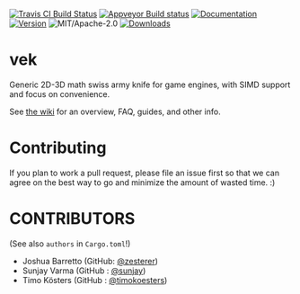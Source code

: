 [![Travis CI Build Status](https://travis-ci.org/yoanlcq/vek.svg?branch=master)](https://travis-ci.org/yoanlcq/vek)
[![Appveyor Build status](https://ci.appveyor.com/api/projects/status/ir0d4pkpkfwv643q/branch/master?svg=true)](https://ci.appveyor.com/project/yoanlcq/vek/branch/master)
[![Documentation](https://docs.rs/vek/badge.svg)](https://docs.rs/vek)
[![Version](https://img.shields.io/crates/v/vek.svg)](https://crates.io/crates/vek)
![MIT/Apache-2.0](https://img.shields.io/badge/License-MIT%2FApache--2.0-blue.svg)
[![Downloads](https://img.shields.io/crates/d/vek.svg)](https://crates.io/crates/vek)

# vek

Generic 2D-3D math swiss army knife for game engines, with SIMD support and focus on convenience.

See [the wiki](https://github.com/yoanlcq/vek/wiki) for an overview, FAQ, guides, and other info.


# Contributing

If you plan to work a pull request, please file an issue first so that we can agree on the best way to go and minimize the amount of wasted time. :)

# CONTRIBUTORS

(See also `authors` in `Cargo.toml`!)

- Joshua Barretto (GitHub: [@zesterer](https://github.com/zesterer))
- Sunjay Varma (GitHub : [@sunjay](https://github.com/sunjay))
- Timo Kösters (GitHub : [@timokoesters](https://github.com/timokoesters))

